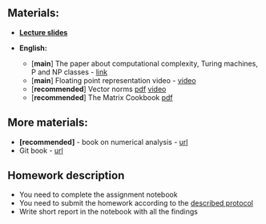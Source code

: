 ## Materials:
* [__Lecture slides__](https://github.com/Aelphy/ISC/tree/fall2023/week1/Lecture1.pdf)

* __English:__
  * [__main__] The paper about computational complexity, Turing machines, P and NP classes - [link](https://www.dis.uniroma1.it/~ausiello/InfoTeoIIRM/book/itc.pdf)
  * [__main__] Floating point representation video - [video](https://www.youtube.com/watch?v=8afbTaA-gOQ)
  * [__recommended__] Vector norms  [pdf](http://www.math.usm.edu/lambers/mat610/sum10/lecture2.pdf) [video](https://www.youtube.com/watch?v=tXCqr2UsbWQ) 
  * [__recommended__] The Matrix Cookbook [pdf](https://www.ics.uci.edu/~welling/teaching/KernelsICS273B/MatrixCookBook.pdf)

## More materials:
* __[recommended]__ - book on numerical analysis - [url](https://www.researchgate.net/publication/265621004_A_Brief_Introduction_to_Numerical_Analysis)
* Git book - [url](https://git-scm.com/book/en/v2)

## Homework description
* You need to complete the assignment notebook
* You need to submit the homework according to the [described protocol](https://github.com/Aelphy/ISC/wiki/Homeworks-and-grading-(ETHZ-and-UZH))
* Write short report in the notebook with all the findings
